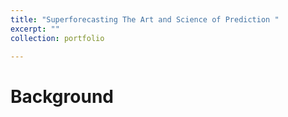 ```yaml
---
title: "Superforecasting The Art and Science of Prediction "
excerpt: ""
collection: portfolio

---
```

Background
============
